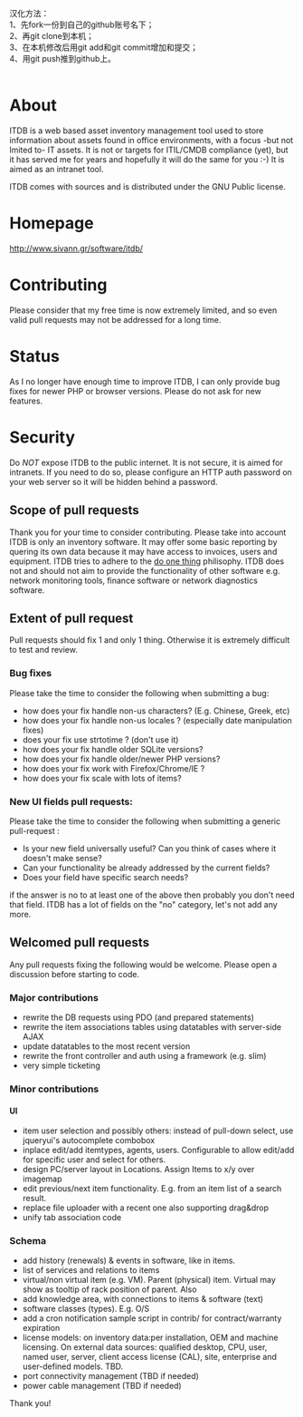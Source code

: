 汉化方法：<br>
1、先fork一份到自己的github账号名下；<br>
2、再git clone到本机；<br>
3、在本机修改后用git add和git commit增加和提交；<br>
4、用git push推到github上。<br>
<br>

# About
ITDB is a web based asset inventory management tool used to store information 
about assets found in office environments, with a focus -but not lmited to- 
IT assets. It is not or targets for ITIL/CMDB compliance (yet), but it has 
served me for years and hopefully it will do the same for you :-) It is aimed as 
an intranet tool.

ITDB comes with sources and is distributed under the GNU Public license. 

# Homepage 
http://www.sivann.gr/software/itdb/

# Contributing
Please consider that my free time is now extremely limited, and so even valid pull requests may not be addressed for a long time.

# Status
As I no longer have enough time to improve ITDB, I can only provide bug fixes for newer PHP or browser versions. Please do not ask for new features.
 
# Security
Do *NOT* expose ITDB to the public internet. It is not secure, it is aimed for intranets. If you need to do so, please configure an HTTP auth password on your web server so it will be hidden behind a password.
 
## Scope of pull requests
Thank you for your time to consider contributing. Please take into account ITDB is only an inventory software. It may offer some basic reporting by quering 
its own data because it may have access to invoices, users and equipment.
ITDB tries to adhere to the [do one thing](https://en.wikipedia.org/wiki/Unix_philosophy#Do_One_Thing_and_Do_It_Well) philisophy.
ITDB does not and should not aim to provide the functionality of other software e.g. network monitoring tools, finance software or network diagnostics software. 

## Extent of pull request 
Pull requests should fix 1 and only 1 thing. Otherwise it is extremely difficult to test and review.

### Bug fixes
Please take the time to consider the following when submitting a bug:
* how does your fix handle non-us characters? (E.g. Chinese, Greek, etc)
* how does your fix handle non-us locales ? (especially date manipulation fixes)
* does your fix use strtotime ? (don't use it)
* how does your fix handle older SQLite versions? 
* how does your fix handle older/newer PHP versions? 
* how does your fix work with Firefox/Chrome/IE ?
* how does your fix scale with lots of items?


### New UI fields pull requests:
Please take the time to consider the following when submitting a generic pull-request :
* Is your new  field universally useful? Can you think of cases where it doesn't make sense?
* Can your functionality be already addressed by the current fields?
* Does  your field have specific search needs?

if the answer is no to at least one of the above then probably you don't need that field. ITDB has a lot of fields on the "no" category, let's not add any more.

## Welcomed pull requests
Any pull requests fixing the following would be welcome. Please open a discussion before starting to code.

### Major contributions
* rewrite the DB requests using PDO (and prepared statements)
* rewrite the item associations tables using datatables with server-side AJAX
* update datatables to the most recent version
* rewrite the front controller and auth using a framework (e.g. slim)
* very simple ticketing
 
### Minor contributions
#### UI
* item user selection and possibly others: instead of pull-down select, use jqueryui's autocomplete combobox
* inplace edit/add itemtypes, agents, users. Configurable to allow edit/add for specific user and select for others.
* design PC/server layout in Locations. Assign Items to x/y over imagemap
* edit previous/next item functionality. E.g. from an item list of a search result. 
* replace file uploader with a recent one also supporting drag&drop 
* unify tab association code

### Schema
* add history (renewals) & events in software, like in items.
* list of services and relations to items
* virtual/non virtual item (e.g. VM). Parent (physical) item. Virtual may show as tooltip of rack position of parent. Also
* add knowledge area, with connections to items & software (text)
* software classes (types). E.g. O/S
* add a cron notification sample script in contrib/ for contract/warranty expiration
* license models: on inventory data:per installation, OEM and machine licensing. On external data sources: qualified desktop, CPU, user, named user, server, client access license (CAL), site, enterprise and user-defined models. TBD.
* port connectivity management (TBD if needed)
* power cable management (TBD if needed)


Thank you!
